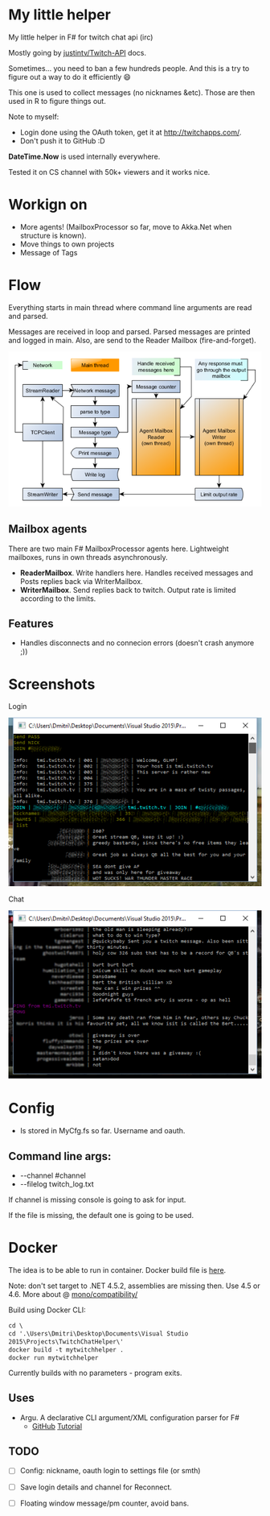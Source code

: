 # My little helper #

My little helper in F# for twitch chat api (irc)

Mostly going by [justintv/Twitch-API](https://github.com/justintv/Twitch-API/blob/master/IRC.md) docs.

Sometimes... you need to ban a few hundreds people. And this is a try to figure out a way to do it efficiently :smile:

This one is used to collect messages (no nicknames &etc). Those are then used in R to figure things out.

Note to myself:

- Login done using the OAuth token, get it at http://twitchapps.com/.
- Don't push it to GitHub :D

**DateTime.Now** is used internally everywhere.

Tested it on CS channel with 50k+ viewers and it works nice.

# Workign on #

- More agents! (MailboxProcessor so far, move to Akka.Net when structure is known).
- Move things to own projects
- Message of Tags

# Flow #

Everything starts in main thread where command line arguments are read and parsed.

Messages are received in loop and parsed. Parsed messages are printed and logged in main. Also, are send to the Reader Mailbox (fire-and-forget).

![chetHelperFlowYed](chetHelperFlowYed.png)

## Mailbox agents ##

There are two main F# MailboxProcessor agents here. Lightweight mailboxes, runs in own threads asynchronously.

- **ReaderMailbox**. Write handlers here. Handles received messages and Posts replies back via WriterMailbox.
- **WriterMailbox**. Send replies back to twitch. Output rate is limited according to the limits.

## Features ##

- Handles disconnects and no connecion errors (doesn't crash anymore ;))

# Screenshots #

Login

![screen_login](myimg/screen_login.png)

Chat

![screen_chat](myimg/screen_chat.png)

#  Config #

* Is stored in MyCfg.fs so far. Username and oauth.

## Command line args: ##

* --channel #channel
* --filelog twitch_log.txt

If channel is missing console is going to ask for input.

If the file is missing, the default one is going to be used.

# Docker #
The idea is to be able to run in container. Docker build file is [here](Dockerfile).

Note: don't set target to .NET 4.5.2, assemblies are missing then. Use 4.5 or 4.6. 
More about @ [mono/compatibility/](http://www.mono-project.com/docs/about-mono/compatibility/)

Build using Docker CLI:

    cd \    
    cd '.\Users\Dmitri\Desktop\Documents\Visual Studio 2015\Projects\TwitchChatHelper\'    
    docker build -t mytwitchhelper .
    docker run mytwitchhelper

Currently builds with no parameters - program exits.

## Uses ##

- Argu. A declarative CLI argument/XML configuration parser for F#
    * [GitHub](https://github.com/fsprojects/Argu) [Tutorial](http://fsprojects.github.io/Argu/tutorial.html)

## TODO ##

- [ ] Config: nickname, oauth login to settings file (or smth)
- [ ] Save login details and channel for Reconnect.
- [ ] Floating window message/pm counter, avoid bans.



